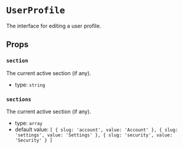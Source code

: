 `UserProfile`
=============

The interface for editing a user profile.

Props
-----

### `section`

The current active section (if any).

- type: `string`


### `sections`

The current active section (if any).

- type: `array`
- default value: `[
  {
    slug: 'account',
    value: 'Account'
  },
  {
    slug: 'settings',
    value: 'Settings'
  },
  {
    slug: 'security',
    value: 'Security'
  }
]`

